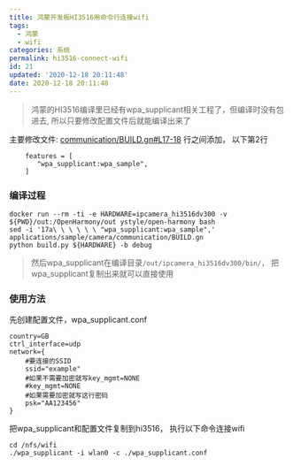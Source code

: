 ```yaml
---
title: 鸿蒙开发板HI3516用命令行连接wifi
tags:
  - 鸿蒙
  - wifi
categories: 系统
permalink: hi3516-connect-wifi
id: 21
updated: '2020-12-18 20:11:48'
date: 2020-12-18 20:11:48
---
```


>鸿蒙的HI3516编译里已经有wpa_supplicant相关工程了，但编译时没有包进去, 所以只要修改配置文件后就能编译出来了

主要修改文件: [communication/BUILD.gn#L17-18](https://gitee.com/openharmony/applications_sample_camera/blob/master/communication/BUILD.gn#L17-18) 行之间添加， 以下第2行
```gn
    features = [
       "wpa_supplicant:wpa_sample",
    ]
```

### 编译过程
```shell
docker run --rm -ti -e HARDWARE=ipcamera_hi3516dv300 -v ${PWD}/out:/OpenHarmony/out ystyle/open-harmony bash
sed -i '17a\ \ \ \ \ \ "wpa_supplicant:wpa_sample",' applications/sample/camera/communication/BUILD.gn
python build.py ${HARDWARE} -b debug
```

>然后wpa_supplicant在编译目录`/out/ipcamera_hi3516dv300/bin/`， 把wpa_supplicant复制出来就可以直接使用


### 使用方法
先创建配置文件，wpa_supplicant.conf

```text
country=GB
ctrl_interface=udp
network={
    #要连接的SSID
    ssid="example"
    #如果不需要加密就写key_mgmt=NONE
    #key_mgmt=NONE
    #如果需要加密就写这行密码
    psk="AA123456"
}
```

把wpa_supplicant和配置文件复制到hi3516， 执行以下命令连接wifi
```shell
cd /nfs/wifi
./wpa_supplicant -i wlan0 -c ./wpa_supplicant.conf
```
